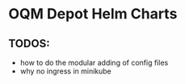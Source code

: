 # OQM Depot Helm Charts

## TODOS:

 - how to do the modular adding of config files
 - why no ingress in minikube
